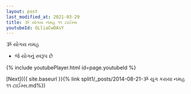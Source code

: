 ```yaml
---
layout: post
last_modified_at: 2021-03-29
title: ૐ યોગય નમહ ૧૧ ટાઈમ્સ
youtubeId: OLliaCwOAsY
---
```

 
 
 ૐ યોગય નમહ  
 
 -  જે યોગનું સ્વરૂપ છે 
 
  
 
  
 
 
 
 
 
 


{% include youtubePlayer.html id=page.youtubeId %}
 
[Next]({{ site.baseurl }}{% link  split1/_posts/2014-08-21-ૐ યુગ કરાયા નમહ ૧૧ ટાઈમ્સ.md%})
 

